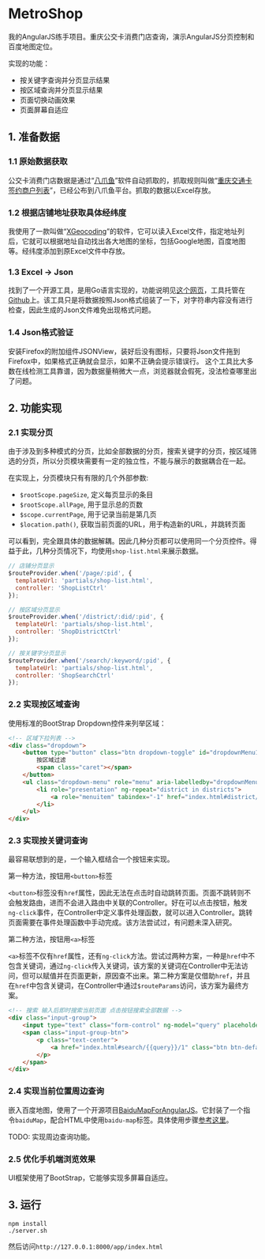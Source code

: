# MetroShop

我的AngularJS练手项目。重庆公交卡消费门店查询，演示AngularJS分页控制和百度地图定位。

实现的功能：

 - 按关键字查询并分页显示结果
 - 按区域查询并分页显示结果
 - 页面切换动画效果
 - 页面屏幕自适应


## 1. 准备数据

### 1.1 原始数据获取
公交卡消费门店数据是通过“[八爪鱼](http://www.bazhuayu.com)”软件自动抓取的，抓取规则叫做“[重庆交通卡签约商户列表](http://www.bazhuayu.com/RuleMarketDetail?id=5702)”，已经公布到八爪鱼平台。抓取的数据以Excel存放。

### 1.2 根据店铺地址获取具体经纬度
我使用了一款叫做“[XGeocoding](http://www.gpsspg.com/xgeocoding/)”的软件，它可以读入Excel文件，指定地址列后，它就可以根据地址自动找出各大地图的坐标，包括Google地图，百度地图等。经纬度添加到原Excel文件中存放。

### 1.3 Excel -> Json
找到了一个开源工具，是用Go语言实现的，功能说明见[这个网页](http://www.cocoachina.com/bbs/read.php?tid-280731.html)，工具托管在[Github](https://github.com/sandao/ExcelTool.git)上。该工具只是将数据按照Json格式组装了一下，对字符串内容没有进行检查，因此生成的Json文件难免出现格式问题。

### 1.4 Json格式验证
安装Firefox的附加组件JSONView，装好后没有图标，只要将Json文件拖到Firefox中，如果格式正确就会显示，如果不正确会提示错误行。
这个工具比大多数在线检测工具靠谱，因为数据量稍微大一点，浏览器就会假死，没法检查哪里出了问题。

## 2. 功能实现

### 2.1 实现分页
由于涉及到多种模式的分页，比如全部数据的分页，搜索关键字的分页，按区域筛选的分页，所以分页模块需要有一定的独立性，不能与展示的数据耦合在一起。

在实现上，分页模块只有有限的几个外部参数:

- `$rootScope.pageSize`, 定义每页显示的条目
- `$rootScope.allPage`, 用于显示总的页数
- `$scope.currentPage`, 用于记录当前是第几页
- `$location.path()`, 获取当前页面的URL，用于构造新的URL，并跳转页面

可以看到，完全跟具体的数据解耦。因此几种分页都可以使用同一个分页控件。得益于此，几种分页情况下，均使用`shop-list.html`来展示数据。

```js
// 店铺分页显示
$routeProvider.when('/page/:pid', {
  templateUrl: 'partials/shop-list.html',
  controller: 'ShopListCtrl'
});

// 按区域分页显示
$routeProvider.when('/district/:did/:pid', {
  templateUrl: 'partials/shop-list.html',
  controller: 'ShopDistrictCtrl'
});

// 按关键字分页显示
$routeProvider.when('/search/:keyword/:pid', {
  templateUrl: 'partials/shop-list.html',
  controller: 'ShopSearchCtrl'
});
```

### 2.2 实现按区域查询
使用标准的BootStrap Dropdown控件来列举区域：
```html
<!-- 区域下拉列表 -->
<div class="dropdown">
	<button type="button" class="btn dropdown-toggle" id="dropdownMenu1" data-toggle="dropdown">
		按区域过滤
		<span class="caret"></span>
	</button>
	<ul class="dropdown-menu" role="menu" aria-labelledby="dropdownMenu1" ng-controller="DropdownCtrl">
		<li role="presentation" ng-repeat="district in districts">
			<a role="menuitem" tabindex="-1" href="index.html#district/{{district.abbreviation}}/1">{{district.name}}</a>
		</li>
	</ul>
</div>
```

### 2.3 实现按关键词查询
最容易联想到的是，一个输入框结合一个按钮来实现。

第一种方法，按钮用`<button>`标签

`<button>`标签没有`href`属性，因此无法在点击时自动跳转页面。页面不跳转则不会触发路由，进而不会进入路由中关联的Controller。好在可以点击按钮，触发`ng-click`事件，在Controller中定义事件处理函数，就可以进入Controller。跳转页面需要在事件处理函数中手动完成。该方法尝试过，有问题未深入研究。

第二种方法，按钮用`<a>`标签

`<a>`标签不仅有`href`属性，还有`ng-click`方法。尝试过两种方案，一种是`href`中不包含关键词，通过`ng-click`传入关键词，该方案的关键词在Controller中无法访问，但可以赋值并在页面更新，原因查不出来。第二种方案是仅借助`href`，并且在`href`中包含关键词，在Controller中通过`$routeParams`访问，该方案为最终方案。

```html
<!-- 搜索 输入后即时搜索当前页面 点击按钮搜索全部数据 -->
<div class="input-group">
	<input type="text" class="form-control" ng-model="query" placeholder="本页内搜索">
	<span class="input-group-btn">
		<p class="text-center">
			<a href="index.html#search/{{query}}/1" class="btn btn-default">全局搜索</a>
		</p>
	</span>
</div>
```

### 2.4 实现当前位置周边查询
嵌入百度地图，使用了一个开源项目[BaiduMapForAngularJS](https://github.com/leftstick/BaiduMapForAngularJS)。它封装了一个指令`baiduMap`，配合HTML中使用`baidu-map`标签。具体使用步骤[参考这里](https://github.com/leftstick/BaiduMapForAngularJS/blob/master/docs/APIDocs.md)。

TODO: 实现周边查询功能。

### 2.5 优化手机端浏览效果
UI框架使用了BootStrap，它能够实现多屏幕自适应。

## 3. 运行
```
npm install
./server.sh
```
然后访问`http://127.0.0.1:8000/app/index.html`
